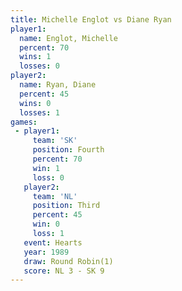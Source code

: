 ```yaml
---
title: Michelle Englot vs Diane Ryan
player1:                
  name: Englot, Michelle
  percent: 70           
  wins: 1               
  losses: 0             
player2:                
  name: Ryan, Diane     
  percent: 45           
  wins: 0               
  losses: 1             
games:
 - player1:          
     team: 'SK'      
     position: Fourth
     percent: 70     
     win: 1          
     loss: 0         
   player2:         
     team: 'NL'     
     position: Third
     percent: 45    
     win: 0         
     loss: 1        
   event: Hearts       
   year: 1989          
   draw: Round Robin(1)
   score: NL 3 - SK 9  
---
```

